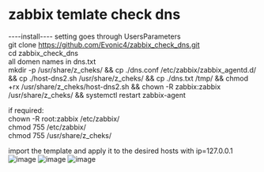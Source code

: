 # zabbix temlate check dns
  
----install---- 
setting goes through UsersParameters   
git clone https://github.com/Evonic4/zabbix_check_dns.git  
cd zabbix_check_dns  
all domen names in dns.txt  
mkdir -p /usr/share/z_cheks/ && cp ./dns.conf /etc/zabbix/zabbix_agentd.d/ && cp ./host-dns2.sh /usr/share/z_cheks/ && cp ./dns.txt /tmp/ && chmod +rx /usr/share/z_cheks/host-dns2.sh && chown -R zabbix:zabbix /usr/share/z_cheks/ && systemctl restart zabbix-agent  
  
if required:  
chown -R root:zabbix /etc/zabbix/  
chmod 755 /etc/zabbix/  
chmod 755 /usr/share/z_cheks/ 
    
import the template and apply it to the desired hosts with ip=127.0.0.1  
  ![image](https://user-images.githubusercontent.com/46780974/161830956-337c54d9-b68f-4f22-8bee-c70c3c524598.png)
![image](https://user-images.githubusercontent.com/46780974/161831115-17ccbed8-7e1c-4a71-955b-1f8b7fc11c9b.png)
![image](https://user-images.githubusercontent.com/46780974/161831279-3dcf5813-cc5b-4670-a0a1-1fead1f8abbd.png)
